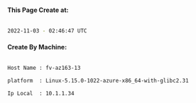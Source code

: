 
   
#### This Page Create at:

```bash

2022-11-03 - 02:46:47 UTC

```

#### Create By Machine:

```bash

Host Name : fv-az163-13

platform  : Linux-5.15.0-1022-azure-x86_64-with-glibc2.31

Ip Local  : 10.1.1.34

```

